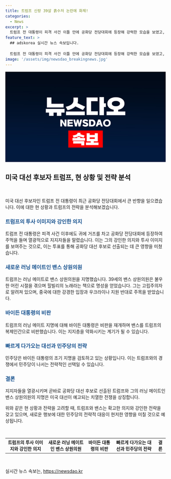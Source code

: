 ```yaml
---
title: 트럼프 신랑 39살 흙수저 논란에 화제!
categories:
  - News
excerpt: >
  트럼프 전 대통령이 피격 사건 이틀 만에 공화당 전당대회에 등장해 강력한 모습을 보였고, 대선 후보로 선출되었습니다. 그의 러닝 메이트는 밴스 상원의원으로, 고립주의자로 알려져 있습니다. 이에 바이든 대통령은 비판을 퍼부었고, 민주당은 조기에 대통령 후보를 선출할 계획을 갖고 있다고 전해졌습니다. 트럼프의 활약과 대선 경쟁이 더욱 치열해질 전망입니다.
feature_text: >
  ## adskorea 실시간 뉴스 속보입니다.

  트럼프 전 대통령이 피격 사건 이틀 만에 공화당 전당대회에 등장해 강력한 모습을 보였고, 대선 후보로 선출되었습니다. 그의 러닝 메이트는 밴스 상원의원으로, 고립주의자로 알려져 있습니다. 이에 바이든 대통령은 비판을 퍼부었고, 민주당은 조기에 대통령 후보를 선출할 계획을 갖고 있다고 전해졌습니다. 트럼프의 활약과 대선 경쟁이 더욱 치열해질 전망입니다.
image: '/assets/img/newsdao_breakingnews.jpg'
---
```


<p><img src="/assets/img/newsdao_breakingnews.jpg" alt="adskorea 속보" /></p>

<h2 data-ke-size="size26">미국 대선 후보자 트럼프, 현 상황 및 전략 분석</h2>

<p data-ke-size="size16">&nbsp;</p>

<p>미국 대선 후보자인 트럼프 전 대통령이 최근 공화당 전당대회에서 큰 반향을 일으켰습니다. 이에 대한 현 상황과 트럼프의 전략을 분석해보겠습니다.</p>

<h3><b><span style="color: #1a5490;">트럼프의 투사 이미지와 강인한 의지</span></b></h3>

<p>트럼프 전 대통령은 피격 사건 이후에도 귀에 거즈를 차고 공화당 전당대회에 등장하여 주먹을 들며 열광적으로 지지자들을 말렸습니다. 이는 그의 강인한 의지와 투사 이미지를 보여주는 것으로, 이는 투표를 통해 공화당 대선 후보로 선출되는 데 큰 영향을 미쳤습니다.</p>

<h3><b><span style="color: #1a5490;">새로운 러닝 메이트인 밴스 상원의원</span></b></h3>

<p>트럼프는 러닝 메이트로 밴스 상원의원을 지명했습니다. 39세의 밴스 상원의원은 불우한 어린 시절을 겪으며 힐빌리의 노래라는 책으로 명성을 얻었습니다. 그는 고립주의자로 알려져 있으며, 중국에 대한 강경한 입장과 우크라이나 지원 반대로 주목을 받았습니다.</p>

<h3><b><span style="color: #1a5490;">바이든 대통령의 비판</span></b></h3>

<p>트럼프의 러닝 메이트 지명에 대해 바이든 대통령은 비판을 재개하며 밴스를 트럼프의 복제인간으로 비판했습니다. 이는 지지층을 약화시키는 계기가 될 수 있습니다.</p>

<h3><b><span style="color: #1a5490;">빠르게 다가오는 대선과 민주당의 전략</span></b></h3>

<p>민주당은 바이든 대통령의 조기 지명을 검토하고 있는 상황입니다. 이는 트럼프와의 경쟁에서 민주당이 나서는 전략적인 선택일 수 있습니다.</p>

<h3><b><span style="color: #1a5490;">결론</span></b></h3>

<p>지지자들을 열광시키며 곧바로 공화당 대선 후보로 선출된 트럼프와 그의 러닝 메이트인 밴스 상원의원의 지명은 미국 대선이 예고되는 치열한 전쟁을 상징합니다.</p>

<p>위와 같은 현 상황과 전략을 고려할 때, 트럼프와 밴스는 확고한 의지와 강인한 전략을 갖고 있으며, 새로운 행보에 대한 민주당의 전략적 대응이 현저한 영향을 미칠 것으로 예상됩니다.</p>

<p data-ke-size="size16">&nbsp;</p>

<table>
    <tr>
        <td style="text-align: center; height: 17px;"><b>트럼프의 투사 이미지와 강인한 의지</b></td>
        <td style="text-align: center; height: 17px;"><b>새로운 러닝 메이트인 밴스 상원의원</b></td>
        <td style="text-align: center; height: 17px;"><b>바이든 대통령의 비판</b></td>
        <td style="text-align: center; height: 17px;"><b>빠르게 다가오는 대선과 민주당의 전략</b></td>
        <td style="text-align: center; height: 17px;"><b>결론</b></td>
    </tr>
</table>

<p data-ke-size="size16">&nbsp;</p>
실시간 뉴스 속보는, <a href="https://newsdao.kr" rel="dofollow">https://newsdao.kr</a>


